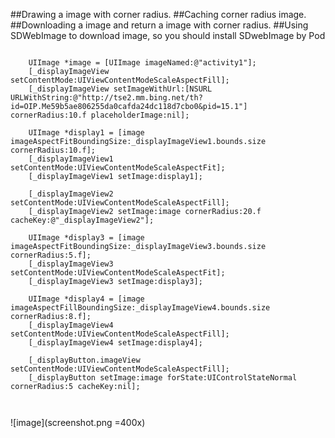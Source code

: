 
##Drawing a image with corner radius. 
##Caching corner radius image. 
##Downloading a image and return a image with corner radius.
##Using SDWebImage to download image, so you should install SDwebImage by Pod

```

    UIImage *image = [UIImage imageNamed:@"activity1"];
    [_displayImageView setContentMode:UIViewContentModeScaleAspectFill];
    [_displayImageView setImageWithUrl:[NSURL URLWithString:@"http://tse2.mm.bing.net/th?id=OIP.Me59b5ae806255da0cafda24dc118d7cbo0&pid=15.1"] cornerRadius:10.f placeholderImage:nil];
    
    UIImage *display1 = [image imageAspectFitBoundingSize:_displayImageView1.bounds.size cornerRadius:10.f];
    [_displayImageView1 setContentMode:UIViewContentModeScaleAspectFit];
    [_displayImageView1 setImage:display1];
    
    [_displayImageView2 setContentMode:UIViewContentModeScaleAspectFill];
    [_displayImageView2 setImage:image cornerRadius:20.f cacheKey:@"_displayImageView2"];
    
    UIImage *display3 = [image imageAspectFitBoundingSize:_displayImageView3.bounds.size cornerRadius:5.f];
    [_displayImageView3 setContentMode:UIViewContentModeScaleAspectFit];
    [_displayImageView3 setImage:display3];
    
    UIImage *display4 = [image imageAspectFillBoundingSize:_displayImageView4.bounds.size cornerRadius:8.f];
    [_displayImageView4 setContentMode:UIViewContentModeScaleAspectFill];
    [_displayImageView4 setImage:display4];
    
    [_displayButton.imageView setContentMode:UIViewContentModeScaleAspectFill];
    [_displayButton setImage:image forState:UIControlStateNormal cornerRadius:5 cacheKey:nil];

    
```

![image](screenshot.png =400x)
